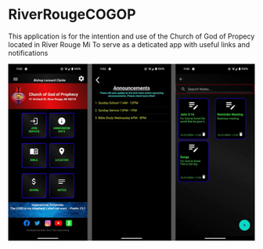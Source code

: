# RiverRougeCOGOP
This application is for the intention and use of the Church of God of Propecy located in River Rouge Mi To serve as a deticated app with useful links and notifications

![eclipsenet](https://github.com/hudson1740/RiverRougeCOGOP/blob/main/appdisplay.png?raw=true)
